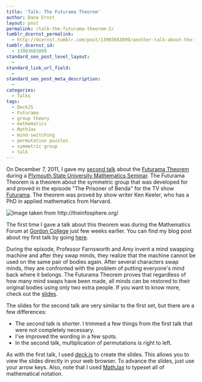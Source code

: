 ```yaml
---
title: 'Talk: The Futurama Theorem'
author: Dana Ernst
layout: post
permalink: /talk-the-futurama-theorem-2/
tumblr_dcernst_permalink:
  - http://dcernst.tumblr.com/post/13903683899/another-talk-about-the-futurama-theorem
tumblr_dcernst_id:
  - 13903683899
standard_seo_post_level_layout:
  - 
standard_link_url_field:
  - 
standard_seo_post_meta_description:
  - 
categories:
  - Talks
tags:
  - DeckJS
  - Futurama
  - group theory
  - mathematics
  - MathJax
  - mind-switching
  - permutation puzzles
  - symmetric group
  - talk
---
```

On December 7, 2011, I gave my [second talk][1] about the [Futurama Theorem][2] during a [Plymouth State University Mathematics Seminar][3]. The Futurama Theorem is a theorem about the symmetric group that was developed for and proved in the episode "The Prisoner of Benda" for the TV show [Futurama][4]. The theorem was proved by show writer Ken Keeler, who has a PhD in applied mathematics from Harvard.

<img alt="Image taken from http://theinfosphere.org/" class="aligncenter" src="http://i1.wp.com/pool.theinfosphere.org/images/thumb/4/4e/Prisoner_of_Benda_Theorem_on_Chalkboard.png/800px-Prisoner_of_Benda_Theorem_on_Chalkboard.png?w=550" data-recalc-dims="1" />

The first time I gave a talk about this theorem was during the Mathematics Forum at [Gordon College][5] just few weeks earlier. You can find my blog post about my first talk by going [here][6].

During the episode, Professor Farnsworth and Amy invent a mind swapping machine and after they swap minds, they realize that the machine cannot be used on the same pair of bodies again. After several characters swap minds, they are confronted with the problem of putting everyone's mind back where it belongs. The Futurama Theorem proves that regardless of how many mind swaps have been made, all minds can be restored to their original bodies using only two extra people. If you want to know more, check out the [slides][1].

The slides for the second talk are very similar to the first set, but there are a few differences:

  * The second talk is shorter. I trimmed a few things from the first talk that were not completely necessary.
  * I've improved the wording in a few spots.
  * In the second talk, multiplication of permutations is right to left.

As with the first talk, I used [deck.js][7] to create the slides. This allows you to view the slides directly in your web browser. To advance the slides, just use your arrow keys. Also, note that I used [MathJax][8] to typeset all of mathematical notation.

 [1]: http://danaernst.com/talks/DeckJS/PSUTalk2011/PSUTalk2011.html
 [2]: http://theinfosphere.org/Futurama_theorem
 [3]: http://www.plymouth.edu/department/math/seminars/
 [4]: http://en.wikipedia.org/wiki/Futurama
 [5]: http://www.math-cs.gordon.edu/
 [6]: http://danaernst.com/talk-the-futurama-theorem/
 [7]: http://imakewebthings.github.com/deck.js/
 [8]: http://mathjax.org